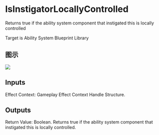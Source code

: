 # IsInstigatorLocallyControlled

Returns true if the ability system component that instigated this is locally controlled

Target is Ability System Blueprint Library

## 图示

![]($-20221218-17304191.png)

## Inputs

Effect Context: Gameplay Effect Context Handle Structure.  

## Outputs

Return Value: Boolean. Returns true if the ability system component that instigated this is locally controlled.

